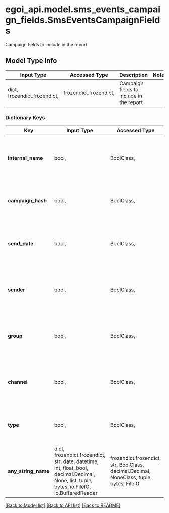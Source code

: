 # egoi_api.model.sms_events_campaign_fields.SmsEventsCampaignFields

Campaign fields to include in the report

## Model Type Info
Input Type | Accessed Type | Description | Notes
------------ | ------------- | ------------- | -------------
dict, frozendict.frozendict,  | frozendict.frozendict,  | Campaign fields to include in the report | 

### Dictionary Keys
Key | Input Type | Accessed Type | Description | Notes
------------ | ------------- | ------------- | ------------- | -------------
**internal_name** | bool,  | BoolClass,  | True to include the internal name of the campaign, false otherwise | 
**campaign_hash** | bool,  | BoolClass,  | True to include the hash of the campaign, false otherwise | 
**send_date** | bool,  | BoolClass,  | True to include the send date of the campaign, false otherwise | 
**sender** | bool,  | BoolClass,  | True to include the sender of the campaign, false otherwise | 
**group** | bool,  | BoolClass,  | True to include the group of the campaign, false otherwise | 
**channel** | bool,  | BoolClass,  | True to include the channel of the campaign, false otherwise | [optional] 
**type** | bool,  | BoolClass,  | True to include the type of the campaign, false otherwise | [optional] 
**any_string_name** | dict, frozendict.frozendict, str, date, datetime, int, float, bool, decimal.Decimal, None, list, tuple, bytes, io.FileIO, io.BufferedReader | frozendict.frozendict, str, BoolClass, decimal.Decimal, NoneClass, tuple, bytes, FileIO | any string name can be used but the value must be the correct type | [optional]

[[Back to Model list]](../../README.md#documentation-for-models) [[Back to API list]](../../README.md#documentation-for-api-endpoints) [[Back to README]](../../README.md)

